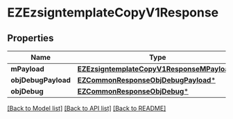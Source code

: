 # EZEzsigntemplateCopyV1Response

## Properties
Name | Type | Description | Notes
------------ | ------------- | ------------- | -------------
**mPayload** | [**EZEzsigntemplateCopyV1ResponseMPayload***](EZEzsigntemplateCopyV1ResponseMPayload.md) |  | 
**objDebugPayload** | [**EZCommonResponseObjDebugPayload***](EZCommonResponseObjDebugPayload.md) |  | [optional] 
**objDebug** | [**EZCommonResponseObjDebug***](EZCommonResponseObjDebug.md) |  | [optional] 

[[Back to Model list]](../README.md#documentation-for-models) [[Back to API list]](../README.md#documentation-for-api-endpoints) [[Back to README]](../README.md)


